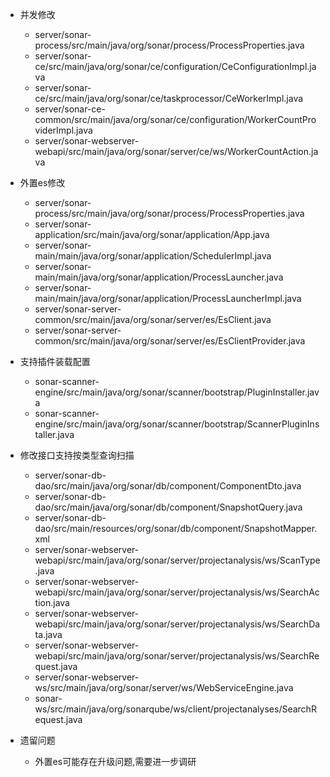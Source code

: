 - 并发修改
  - server/sonar-process/src/main/java/org/sonar/process/ProcessProperties.java
  - server/sonar-ce/src/main/java/org/sonar/ce/configuration/CeConfigurationImpl.java
  - server/sonar-ce/src/main/java/org/sonar/ce/taskprocessor/CeWorkerImpl.java
  - server/sonar-ce-common/src/main/java/org/sonar/ce/configuration/WorkerCountProviderImpl.java
  - server/sonar-webserver-webapi/src/main/java/org/sonar/server/ce/ws/WorkerCountAction.java

- 外置es修改
  - server/sonar-process/src/main/java/org/sonar/process/ProcessProperties.java
  - server/sonar-application/src/main/java/org/sonar/application/App.java
  - server/sonar-main/main/java/org/sonar/application/SchedulerImpl.java
  - server/sonar-main/main/java/org/sonar/application/ProcessLauncher.java
  - server/sonar-main/main/java/org/sonar/application/ProcessLauncherImpl.java
  - server/sonar-server-common/src/main/java/org/sonar/server/es/EsClient.java
  - server/sonar-server-common/src/main/java/org/sonar/server/es/EsClientProvider.java

- 支持插件装载配置
  - sonar-scanner-engine/src/main/java/org/sonar/scanner/bootstrap/PluginInstaller.java
  - sonar-scanner-engine/src/main/java/org/sonar/scanner/bootstrap/ScannerPluginInstaller.java

- 修改接口支持按类型查询扫描
  - server/sonar-db-dao/src/main/java/org/sonar/db/component/ComponentDto.java
  - server/sonar-db-dao/src/main/java/org/sonar/db/component/SnapshotQuery.java
  - server/sonar-db-dao/src/main/resources/org/sonar/db/component/SnapshotMapper.xml
  - server/sonar-webserver-webapi/src/main/java/org/sonar/server/projectanalysis/ws/ScanType.java
  - server/sonar-webserver-webapi/src/main/java/org/sonar/server/projectanalysis/ws/SearchAction.java
  - server/sonar-webserver-webapi/src/main/java/org/sonar/server/projectanalysis/ws/SearchData.java
  - server/sonar-webserver-webapi/src/main/java/org/sonar/server/projectanalysis/ws/SearchRequest.java
  - server/sonar-webserver-ws/src/main/java/org/sonar/server/ws/WebServiceEngine.java
  - sonar-ws/src/main/java/org/sonarqube/ws/client/projectanalyses/SearchRequest.java

- 遗留问题
  - 外置es可能存在升级问题,需要进一步调研

